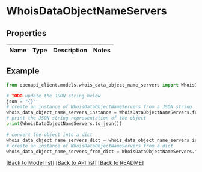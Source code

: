 # WhoisDataObjectNameServers


## Properties

Name | Type | Description | Notes
------------ | ------------- | ------------- | -------------

## Example

```python
from openapi_client.models.whois_data_object_name_servers import WhoisDataObjectNameServers

# TODO update the JSON string below
json = "{}"
# create an instance of WhoisDataObjectNameServers from a JSON string
whois_data_object_name_servers_instance = WhoisDataObjectNameServers.from_json(json)
# print the JSON string representation of the object
print(WhoisDataObjectNameServers.to_json())

# convert the object into a dict
whois_data_object_name_servers_dict = whois_data_object_name_servers_instance.to_dict()
# create an instance of WhoisDataObjectNameServers from a dict
whois_data_object_name_servers_from_dict = WhoisDataObjectNameServers.from_dict(whois_data_object_name_servers_dict)
```
[[Back to Model list]](../README.md#documentation-for-models) [[Back to API list]](../README.md#documentation-for-api-endpoints) [[Back to README]](../README.md)


